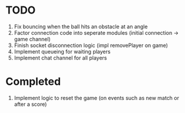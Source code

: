 TODO
====

1. Fix bouncing when the ball hits an obstacle at an angle 
3. Factor connection code into seperate modules (initial connection -> game channel)
4. Finish socket disconnection logic (impl removePlayer on game)
5. Implement queueing for waiting players
6. Implement chat channel for all players

Completed
=========
1. Implement logic to reset the game (on events such as new match or after a score)